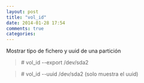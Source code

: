 ```yaml
---
layout: post
title: "vol_id"
date: 2014-01-28 17:54
comments: true
categories: 
---
```

Mostrar tipo de fichero y uuid de una partición

>\# vol_id --export /dev/sda2

>\# vol_id --uuid /dev/sda2  (solo muestra el uuid) 

